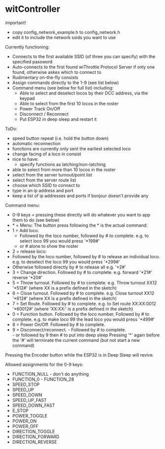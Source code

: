# witController

important!
- copy config_network_example.h to config_network.h 
- edit it to include the network ssids you want to use

Currently functioning:
- Connects to the first available SSID (of three you can specify) with the specified password
- Auto-connects to the first found wiThrottle Protocol Server if only one found, otherwise askes which to connect to
- Rudimentary on-the-fly consists
- Assign commands directly to the 1-9 (see list below)
- Command menu (see below for full list) including:
  - Able to select and deselect locos by their DCC address, via the keypad
  - Able to select from the first 10 locos in the roster
  - Power Track On/Off
  - Disconnect / Reconnect
  - Put ESP32 in deep sleep and restart it

ToDo:
- speed button repeat (i.e. hold the button down)
- automatic reconnection
- functions are currently only sent the earliest selected loco
- change facing of a loco in consist
- nice to have: 
  - specify functions as latching/non-latching
- able to select from more than 10 locos in the roster
- select from the server turnout/point list
- select from the server route list
- choose which SSID to connect to
- type in an ip address and port
- keep a list of ip addresses and ports if bonjour doesn't provide any

Command menu:
- 0-9 keys = pressing these directly will do whatever you want to app them to do  (see below)
- \* = Menu:  The button press following the \* is the actual command:
 - 1 = Add loco.  
      - Followed by the loco number, followed by \# to complete.  e.g. to select loco 99 you would press '\*199\#'
      - or \# alone to show the roster
 - 2 = release loco:
  - Followed by the loco number, followed by \# to release an individual loco.  e.g. to deselect the loco 99 you would press '\*299\#'
  - Otherwise followed directly by \#  to release all e.g. '\*2\#'
 - 3 = Change direction.  Followed by \# to complete.  e.g. forward '\*21\#'  reverse '\*20\#'
 - 5 = Throw turnout.  Followed by \# to complete.  e.g. Throw turnout XX12 '\*512\#'  (where XX is a prefix defined in the sketch) 
 - 6 = Close turnout.  Followed by \# to complete.  e.g. Close turnout XX12 '\*612\#'  (where XX is a prefix defined in the sketch)
 - 7 = Set Route.  Followed by \# to complete.  e.g. to Set route XX:XX:0012 '\*60012\#'  (where \'XX:XX:\' is a prefix defined in the sketch)
 - 0 = Function button. Followed by the loco number, Followed by \# to complete.  e.g. to make loco 99 the lead loco you would press '\*499\#'
 - 8 = Power On/Off. Followed by \# to complete.
 - 9 = Disconnect/reconnect. 
       - Followed by \# to complete.  
       - or followed by 9 then \# to put into deep sleep
Pressing '\*' again before the '\#' will terminate the current command (but not start a new command)

Pressing the Encoder button while the ESP32 is in Deep Sleep will revive.

Allowed assignments for the 0-9 keys:
- FUNCTION_NULL   - don't do anything
- FUNCTION_0 - FUNCTION_28
- SPEED_STOP
- SPEED_UP
- SPEED_DOWN
- SPEED_UP_FAST
- SPEED_DOWN_FAST
- E_STOP
- POWER_TOGGLE
- POWER_ON
- POWER_OFF
- DIRECTION_TOGGLE
- DIRECTION_FORWARD
- DIRECTION_REVERSE